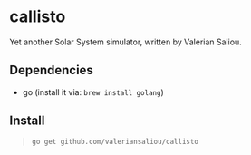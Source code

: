 callisto
========

Yet another Solar System simulator, written by Valerian Saliou.

## Dependencies

 * go (install it via: `brew install golang`)

## Install

> `go get github.com/valeriansaliou/callisto`
